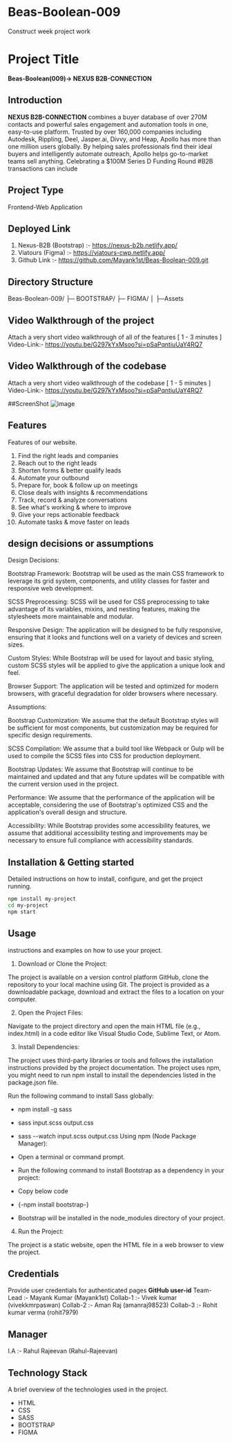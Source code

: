 # Beas-Boolean-009
Construct week project work

# Project Title

**Beas-Boolean(009)-> NEXUS B2B-CONNECTION**

## Introduction
**NEXUS B2B-CONNECTION** combines a buyer database of over 270M contacts and powerful sales engagement and automation tools in one, easy-to-use platform. Trusted by over 160,000 companies including Autodesk, Rippling, Deel, Jasper.ai, Divvy, and Heap, Apollo has more than one million users globally. By helping sales professionals find their ideal buyers and intelligently automate outreach, Apollo helps go-to-market teams sell anything.
Celebrating a $100M Series D Funding Round 
#B2B transactions can include

## Project Type
Frontend-Web Application

## Deployed Link
1. Nexus-B2B (Bootstrap) :- https://nexus-b2b.netlify.app/
2. Viatours (Figma)      :- https://viatours-cwp.netlify.app/
3. Github Link           :- https://github.com/Mayank1st/Beas-Boolean-009.git

## Directory Structure
Beas-Boolean-009/
├─ BOOTSTRAP/
├─ FIGMA/
│  ├─Assets

## Video Walkthrough of the project
Attach a very short video walkthrough of all of the features [ 1 - 3 minutes ]
Video-Link:- https://youtu.be/G297kYxMsoo?si=pSaPqntiuUaY4RQ7

## Video Walkthrough of the codebase
Attach a very short video walkthrough of the codebase [ 1 - 5 minutes ]
Video-Link:- https://youtu.be/G297kYxMsoo?si=pSaPqntiuUaY4RQ7

##ScreenShot
![image](https://github.com/Mayank1st/reebok_github_collab/assets/128882549/bc588a58-4b0a-4eec-b564-067eebd34847)


## Features
Features of our website.
1. Find the right leads and companies
2. Reach out to the right leads
3. Shorten forms & better qualify leads
4. Automate your outbound
5. Prepare for, book & follow up on meetings
6. Close deals with insights & recommendations
7. Track, record & analyze conversations
8. See what's working & where to improve
9. Give your reps actionable feedback
10. Automate tasks & move faster on leads


## design decisions or assumptions
Design Decisions:

Bootstrap Framework: Bootstrap will be used as the main CSS framework to leverage its grid system, components, and utility classes for faster and responsive web development.

SCSS Preprocessing: SCSS will be used for CSS preprocessing to take advantage of its variables, mixins, and nesting features, making the stylesheets more maintainable and modular.

Responsive Design: The application will be designed to be fully responsive, ensuring that it looks and functions well on a variety of devices and screen sizes.

Custom Styles: While Bootstrap will be used for layout and basic styling, custom SCSS styles will be applied to give the application a unique look and feel.

Browser Support: The application will be tested and optimized for modern browsers, with graceful degradation for older browsers where necessary.

Assumptions:

Bootstrap Customization: We assume that the default Bootstrap styles will be sufficient for most components, but customization may be required for specific design requirements.

SCSS Compilation: We assume that a build tool like Webpack or Gulp will be used to compile the SCSS files into CSS for production deployment.

Bootstrap Updates: We assume that Bootstrap will continue to be maintained and updated and that any future updates will be compatible with the current version used in the project.

Performance: We assume that the performance of the application will be acceptable, considering the use of Bootstrap's optimized CSS and the application's overall design and structure.

Accessibility: While Bootstrap provides some accessibility features, we assume that additional accessibility testing and improvements may be necessary to ensure full compliance with accessibility standards.

## Installation & Getting started
Detailed instructions on how to install, configure, and get the project running.

```bash
npm install my-project
cd my-project
npm start
```

## Usage
instructions and examples on how to use your project.

1. Download or Clone the Project:

The project is available on a version control platform GitHub, clone the repository to your local machine using Git.
The project is provided as a downloadable package, download and extract the files to a location on your computer.

2. Open the Project Files:

Navigate to the project directory and open the main HTML file (e.g., index.html) in a code editor like Visual Studio Code, Sublime Text, or Atom.

3. Install Dependencies:

The project uses third-party libraries or tools and follows the installation instructions provided by the project documentation. The project uses npm, you might need to run npm install to install the dependencies listed in the package.json file.

 Run the following command to install Sass globally:
  - npm install -g sass
  - sass input.scss output.css
  - sass --watch input.scss output.css 
 Using npm (Node Package Manager):

 - Open a terminal or command prompt.
 - Run the following command to install Bootstrap as a dependency in your project:
 - Copy below code
 - {-npm install bootstrap-}
 - Bootstrap will be installed in the node_modules directory of your project.

4. Run the Project:

The project is a static website, open the HTML file in a web browser to view the project.



## Credentials
Provide user credentials for authenticated pages
**GitHub user-id**
Team-Lead :- Mayank Kumar (Mayank1st) 
Collab-1  :- Vivek kumar (vivekkmrpaswan)
Collab-2  :- Aman Raj (amanraj98523)
Collab-3  :- Rohit kumar verma (rohit7979)

## Manager
I.A       :- Rahul Rajeevan (Rahul-Rajeevan) 


## Technology Stack
A brief overview of the technologies used in the project.

- HTML
- CSS
- SASS
- BOOTSTRAP
- FIGMA
